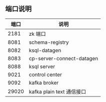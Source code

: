 ## 端口说明

| 端口 | 说明 |
| ---  | ---  |
| 2181 | zk 端口|
| 8081 | schema-registry |
| 8082 | ksql-datagen |
| 8083 | cp-server-connect-datagen|
| 8088 | ksql server |
| 9021 | control center |
| 9092 | kafka broker |
| 29020| kafka plain text 通信接口 |
